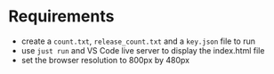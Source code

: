 # Requirements
- create a `count.txt`, `release_count.txt` and a `key.json` file to run
- use `just run` and VS Code live server to display the index.html file
- set the browser resolution to 800px by 480px